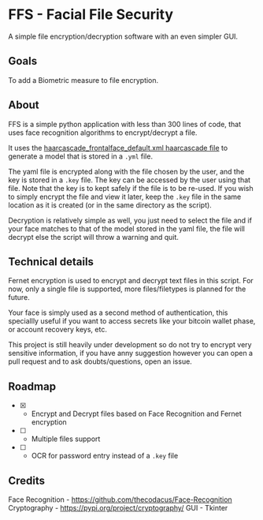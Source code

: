 # FFS - Facial File Security
A simple file encryption/decryption software with an even simpler GUI.

## Goals
To add a Biometric measure to file encryption.

## About
FFS is a simple python application with less than 300 lines of code, that uses face recognition algorithms to encrypt/decrypt a file.

It uses the [haarcascade_frontalface_default.xml haarcascade file](https://github.com/opencv/opencv/blob/4.x/data/haarcascades/haarcascade_frontalface_default.xml) to generate a model that is stored in a `.yml` file.

The yaml file is encrypted along with the file chosen by the user, and the key is stored in a `.key` file. The key can be accessed by the user using that file. Note that the key is to kept safely if the file is to be re-used. If you wish to simply encrypt the file and view it later, keep the `.key` file in the same location as it is created (or in the same directory as the script).

Decryption is relatively simple as well, you just need to select the file and if your face matches to that of the model stored in the yaml file, the file will decrypt else the script will throw a warning and quit.

## Technical details
Fernet encryption is used to encrypt and decrypt text files in this script.
For now, only a single file is supported, more files/filetypes is planned for the future.

Your face is simply used as a second method of authentication, this speciallly useful if you want to access secrets like your bitcoin wallet phase, or account recovery keys, etc.

This project is still heavily under development so do not try to encrypt very sensitive information, if you have anny suggestion however you can open a pull request and to ask doubts/questions, open an issue.

## Roadmap
- [x] - Encrypt and Decrypt files based on Face Recognition and Fernet encryption 
- [ ] - Multiple files support 
- [ ] - OCR for password entry instead of a `.key` file

## Credits
Face Recognition - https://github.com/thecodacus/Face-Recognition 
Cryptography - https://pypi.org/project/cryptography/
GUI - Tkinter
